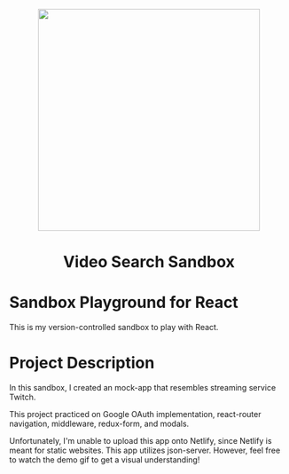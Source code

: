<p align="center">
    <img src="https://user-images.githubusercontent.com/69471470/106844219-f4406600-6675-11eb-9892-d755fd19cc88.gif" width="400">
</p>

<h1 align="center">Video Search Sandbox</h1>

# Sandbox Playground for React

This is my version-controlled sandbox to play with React.

# Project Description

In this sandbox, I created an mock-app that resembles streaming service Twitch.

This project practiced on Google OAuth implementation, react-router navigation, middleware, redux-form, and modals.

Unfortunately, I'm unable to upload this app onto Netlify, since Netlify is meant for static websites. This app utilizes json-server.
However, feel free to watch the demo gif to get a visual understanding!
